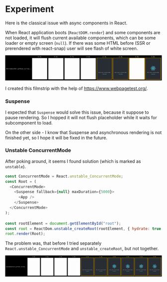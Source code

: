 # Experiment

Here is the classical issue with async components in React.

When React application boots (`ReactDOM.render`) and some components are not loaded, it will flush current available components, which can be some loader or empty screen (`null`). If there was some HTML before (SSR or prerendered with react-snap) user will see flash of white screen.

![filmstrip](public/filmstrip.png)

I created this filmstrip with the help of https://www.webpagetest.org/.

### Suspense

I expected that `Suspense` would solve this issue, because it suppose to pause rendering. So I hopped it will not flush placeholder while it waits for subcomponent to load.

On the other side - I know that Suspense and asynchronous rendering is not finished yet, so I hope it will be fixed in the future.

### Unstable ConcurrentMode

After poking around, it seems I found solution (which is marked as `unstable`).

```js
const ConcurrentMode = React.unstable_ConcurrentMode;
const Root = (
  <ConcurrentMode>
    <Suspense fallback={null} maxDuration={5000}>
      <App />
    </Suspense>
  </ConcurrentMode>
);

const rootElement = document.getElementById("root");
const root = ReactDom.unstable_createRoot(rootElement, { hydrate: true });
root.render(Root);
```

The problem was, that before I tried separately `React.unstable_ConcurrentMode` and `unstable_createRoot`, but not together.

![filmstrip](public/filmstrip-concurent.png)
